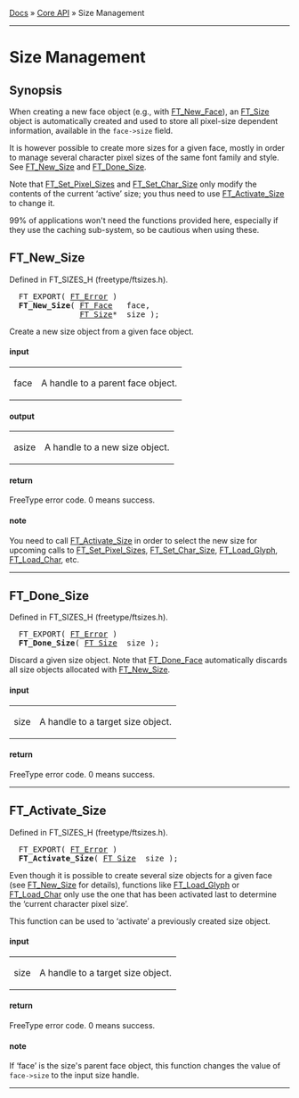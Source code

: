[Docs](ft2-index.md) &raquo; [Core API](ft2-toc.md#core-api) &raquo; Size Management

-------------------------------

# Size Management

## Synopsis

When creating a new face object (e.g., with <a href="../ft2-base_interface/index.html#ft_new_face">FT_New_Face</a>), an <a href="../ft2-base_interface/index.html#ft_size">FT_Size</a> object is automatically created and used to store all pixel-size dependent information, available in the `face->size` field.

It is however possible to create more sizes for a given face, mostly in order to manage several character pixel sizes of the same font family and style. See <a href="../ft2-sizes_management/index.html#ft_new_size">FT_New_Size</a> and <a href="../ft2-sizes_management/index.html#ft_done_size">FT_Done_Size</a>.

Note that <a href="../ft2-base_interface/index.html#ft_set_pixel_sizes">FT_Set_Pixel_Sizes</a> and <a href="../ft2-base_interface/index.html#ft_set_char_size">FT_Set_Char_Size</a> only modify the contents of the current &lsquo;active&rsquo; size; you thus need to use <a href="../ft2-sizes_management/index.html#ft_activate_size">FT_Activate_Size</a> to change it.

99% of applications won't need the functions provided here, especially if they use the caching sub-system, so be cautious when using these.

## FT_New_Size

Defined in FT_SIZES_H (freetype/ftsizes.h).

<div class = "codehilite">
<pre>
  FT_EXPORT( <a href="../ft2-basic_types/index.html#ft_error">FT_Error</a> )
  <b>FT_New_Size</b>( <a href="../ft2-base_interface/index.html#ft_face">FT_Face</a>   face,
               <a href="../ft2-base_interface/index.html#ft_size">FT_Size</a>*  size );
</pre>
</div>


Create a new size object from a given face object.

<h4>input</h4>
<table class="fields">
<tr><td class="val" id="face">face</td><td class="desc">
<p>A handle to a parent face object.</p>
</td></tr>
</table>

<h4>output</h4>
<table class="fields">
<tr><td class="val" id="asize">asize</td><td class="desc">
<p>A handle to a new size object.</p>
</td></tr>
</table>

<h4>return</h4>

FreeType error code. 0&nbsp;means success.

<h4>note</h4>

You need to call <a href="../ft2-sizes_management/index.html#ft_activate_size">FT_Activate_Size</a> in order to select the new size for upcoming calls to <a href="../ft2-base_interface/index.html#ft_set_pixel_sizes">FT_Set_Pixel_Sizes</a>, <a href="../ft2-base_interface/index.html#ft_set_char_size">FT_Set_Char_Size</a>, <a href="../ft2-base_interface/index.html#ft_load_glyph">FT_Load_Glyph</a>, <a href="../ft2-base_interface/index.html#ft_load_char">FT_Load_Char</a>, etc.

<hr>

## FT_Done_Size

Defined in FT_SIZES_H (freetype/ftsizes.h).

<div class = "codehilite">
<pre>
  FT_EXPORT( <a href="../ft2-basic_types/index.html#ft_error">FT_Error</a> )
  <b>FT_Done_Size</b>( <a href="../ft2-base_interface/index.html#ft_size">FT_Size</a>  size );
</pre>
</div>


Discard a given size object. Note that <a href="../ft2-base_interface/index.html#ft_done_face">FT_Done_Face</a> automatically discards all size objects allocated with <a href="../ft2-sizes_management/index.html#ft_new_size">FT_New_Size</a>.

<h4>input</h4>
<table class="fields">
<tr><td class="val" id="size">size</td><td class="desc">
<p>A handle to a target size object.</p>
</td></tr>
</table>

<h4>return</h4>

FreeType error code. 0&nbsp;means success.

<hr>

## FT_Activate_Size

Defined in FT_SIZES_H (freetype/ftsizes.h).

<div class = "codehilite">
<pre>
  FT_EXPORT( <a href="../ft2-basic_types/index.html#ft_error">FT_Error</a> )
  <b>FT_Activate_Size</b>( <a href="../ft2-base_interface/index.html#ft_size">FT_Size</a>  size );
</pre>
</div>


Even though it is possible to create several size objects for a given face (see <a href="../ft2-sizes_management/index.html#ft_new_size">FT_New_Size</a> for details), functions like <a href="../ft2-base_interface/index.html#ft_load_glyph">FT_Load_Glyph</a> or <a href="../ft2-base_interface/index.html#ft_load_char">FT_Load_Char</a> only use the one that has been activated last to determine the &lsquo;current character pixel size&rsquo;.

This function can be used to &lsquo;activate&rsquo; a previously created size object.

<h4>input</h4>
<table class="fields">
<tr><td class="val" id="size">size</td><td class="desc">
<p>A handle to a target size object.</p>
</td></tr>
</table>

<h4>return</h4>

FreeType error code. 0&nbsp;means success.

<h4>note</h4>

If &lsquo;face&rsquo; is the size's parent face object, this function changes the value of `face->size` to the input size handle.

<hr>

